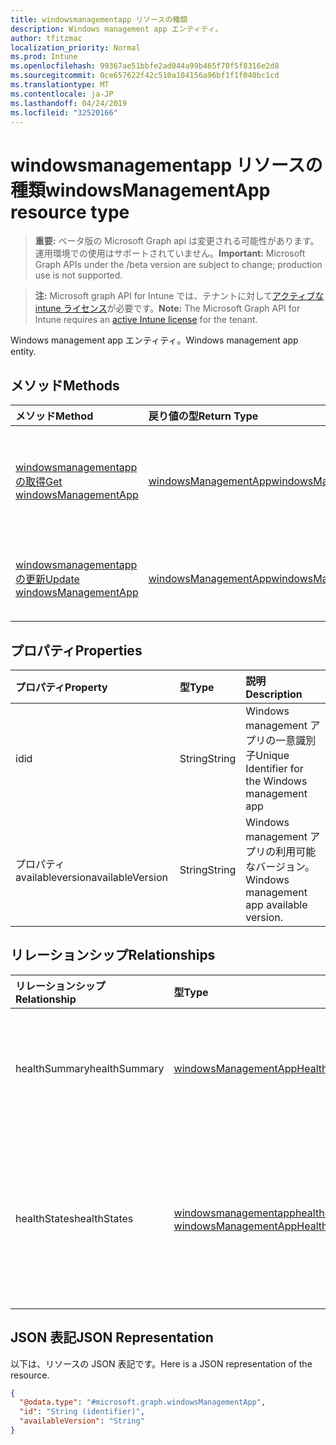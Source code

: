 ```yaml
---
title: windowsmanagementapp リソースの種類
description: Windows management app エンティティ。
author: tfitzmac
localization_priority: Normal
ms.prod: Intune
ms.openlocfilehash: 99367ae51bbfe2ad044a99b465f70f5f8316e2d8
ms.sourcegitcommit: 0ce657622f42c510a104156a96bf1f1f040bc1cd
ms.translationtype: MT
ms.contentlocale: ja-JP
ms.lasthandoff: 04/24/2019
ms.locfileid: "32520166"
---
```

# <a name="windowsmanagementapp-resource-type"></a><span data-ttu-id="ae566-103">windowsmanagementapp リソースの種類</span><span class="sxs-lookup"><span data-stu-id="ae566-103">windowsManagementApp resource type</span></span>

> <span data-ttu-id="ae566-104">**重要:** ベータ版の Microsoft Graph api は変更される可能性があります。運用環境での使用はサポートされていません。</span><span class="sxs-lookup"><span data-stu-id="ae566-104">**Important:** Microsoft Graph APIs under the /beta version are subject to change; production use is not supported.</span></span>

> <span data-ttu-id="ae566-105">**注:** Microsoft graph API for Intune では、テナントに対して[アクティブな intune ライセンス](https://go.microsoft.com/fwlink/?linkid=839381)が必要です。</span><span class="sxs-lookup"><span data-stu-id="ae566-105">**Note:** The Microsoft Graph API for Intune requires an [active Intune license](https://go.microsoft.com/fwlink/?linkid=839381) for the tenant.</span></span>

<span data-ttu-id="ae566-106">Windows management app エンティティ。</span><span class="sxs-lookup"><span data-stu-id="ae566-106">Windows management app entity.</span></span>

## <a name="methods"></a><span data-ttu-id="ae566-107">メソッド</span><span class="sxs-lookup"><span data-stu-id="ae566-107">Methods</span></span>
|<span data-ttu-id="ae566-108">メソッド</span><span class="sxs-lookup"><span data-stu-id="ae566-108">Method</span></span>|<span data-ttu-id="ae566-109">戻り値の型</span><span class="sxs-lookup"><span data-stu-id="ae566-109">Return Type</span></span>|<span data-ttu-id="ae566-110">説明</span><span class="sxs-lookup"><span data-stu-id="ae566-110">Description</span></span>|
|:---|:---|:---|
|[<span data-ttu-id="ae566-111">windowsmanagementapp の取得</span><span class="sxs-lookup"><span data-stu-id="ae566-111">Get windowsManagementApp</span></span>](../api/intune-devices-windowsmanagementapp-get.md)|[<span data-ttu-id="ae566-112">windowsManagementApp</span><span class="sxs-lookup"><span data-stu-id="ae566-112">windowsManagementApp</span></span>](../resources/intune-devices-windowsmanagementapp.md)|<span data-ttu-id="ae566-113">[windowsmanagementapp](../resources/intune-devices-windowsmanagementapp.md)オブジェクトのプロパティとリレーションシップを読み取ります。</span><span class="sxs-lookup"><span data-stu-id="ae566-113">Read properties and relationships of the [windowsManagementApp](../resources/intune-devices-windowsmanagementapp.md) object.</span></span>|
|[<span data-ttu-id="ae566-114">windowsmanagementapp の更新</span><span class="sxs-lookup"><span data-stu-id="ae566-114">Update windowsManagementApp</span></span>](../api/intune-devices-windowsmanagementapp-update.md)|[<span data-ttu-id="ae566-115">windowsManagementApp</span><span class="sxs-lookup"><span data-stu-id="ae566-115">windowsManagementApp</span></span>](../resources/intune-devices-windowsmanagementapp.md)|<span data-ttu-id="ae566-116">[windowsmanagementapp](../resources/intune-devices-windowsmanagementapp.md)オブジェクトのプロパティを更新します。</span><span class="sxs-lookup"><span data-stu-id="ae566-116">Update the properties of a [windowsManagementApp](../resources/intune-devices-windowsmanagementapp.md) object.</span></span>|

## <a name="properties"></a><span data-ttu-id="ae566-117">プロパティ</span><span class="sxs-lookup"><span data-stu-id="ae566-117">Properties</span></span>
|<span data-ttu-id="ae566-118">プロパティ</span><span class="sxs-lookup"><span data-stu-id="ae566-118">Property</span></span>|<span data-ttu-id="ae566-119">型</span><span class="sxs-lookup"><span data-stu-id="ae566-119">Type</span></span>|<span data-ttu-id="ae566-120">説明</span><span class="sxs-lookup"><span data-stu-id="ae566-120">Description</span></span>|
|:---|:---|:---|
|<span data-ttu-id="ae566-121">id</span><span class="sxs-lookup"><span data-stu-id="ae566-121">id</span></span>|<span data-ttu-id="ae566-122">String</span><span class="sxs-lookup"><span data-stu-id="ae566-122">String</span></span>|<span data-ttu-id="ae566-123">Windows management アプリの一意識別子</span><span class="sxs-lookup"><span data-stu-id="ae566-123">Unique Identifier for the Windows management app</span></span>|
|<span data-ttu-id="ae566-124">プロパティ availableversion</span><span class="sxs-lookup"><span data-stu-id="ae566-124">availableVersion</span></span>|<span data-ttu-id="ae566-125">String</span><span class="sxs-lookup"><span data-stu-id="ae566-125">String</span></span>|<span data-ttu-id="ae566-126">Windows management アプリの利用可能なバージョン。</span><span class="sxs-lookup"><span data-stu-id="ae566-126">Windows management app available version.</span></span>|

## <a name="relationships"></a><span data-ttu-id="ae566-127">リレーションシップ</span><span class="sxs-lookup"><span data-stu-id="ae566-127">Relationships</span></span>
|<span data-ttu-id="ae566-128">リレーションシップ</span><span class="sxs-lookup"><span data-stu-id="ae566-128">Relationship</span></span>|<span data-ttu-id="ae566-129">型</span><span class="sxs-lookup"><span data-stu-id="ae566-129">Type</span></span>|<span data-ttu-id="ae566-130">説明</span><span class="sxs-lookup"><span data-stu-id="ae566-130">Description</span></span>|
|:---|:---|:---|
|<span data-ttu-id="ae566-131">healthSummary</span><span class="sxs-lookup"><span data-stu-id="ae566-131">healthSummary</span></span>|[<span data-ttu-id="ae566-132">windowsManagementAppHealthSummary</span><span class="sxs-lookup"><span data-stu-id="ae566-132">windowsManagementAppHealthSummary</span></span>](../resources/intune-devices-windowsmanagementapphealthsummary.md)|<span data-ttu-id="ae566-133">Windows management アプリの正常性の概要。</span><span class="sxs-lookup"><span data-stu-id="ae566-133">Health summary for Windows management app.</span></span>|
|<span data-ttu-id="ae566-134">healthStates</span><span class="sxs-lookup"><span data-stu-id="ae566-134">healthStates</span></span>|<span data-ttu-id="ae566-135">[windowsmanagementapphealthstate](../resources/intune-devices-windowsmanagementapphealthstate.md)コレクション</span><span class="sxs-lookup"><span data-stu-id="ae566-135">[windowsManagementAppHealthState](../resources/intune-devices-windowsmanagementapphealthstate.md) collection</span></span>|<span data-ttu-id="ae566-136">インストールされている Windows management アプリの正常性状態の一覧。</span><span class="sxs-lookup"><span data-stu-id="ae566-136">The list of health states for installed Windows management app.</span></span>|

## <a name="json-representation"></a><span data-ttu-id="ae566-137">JSON 表記</span><span class="sxs-lookup"><span data-stu-id="ae566-137">JSON Representation</span></span>
<span data-ttu-id="ae566-138">以下は、リソースの JSON 表記です。</span><span class="sxs-lookup"><span data-stu-id="ae566-138">Here is a JSON representation of the resource.</span></span>
<!-- {
  "blockType": "resource",
  "keyProperty": "id",
  "@odata.type": "microsoft.graph.windowsManagementApp"
}
-->
``` json
{
  "@odata.type": "#microsoft.graph.windowsManagementApp",
  "id": "String (identifier)",
  "availableVersion": "String"
}
```





